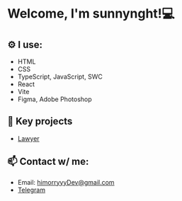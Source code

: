 # Welcome, I'm sunnynght!💻

## ⚙️ I use:
- HTML
- CSS
- TypeScript, JavaScript, SWC
- React
- Vite
- Figma, Adobe Photoshop

## 🌟 Key projects
- [Lawyer](https://github.com/himorryyyDev/Lawyer)

## 📫 Contact w/ me:
- Email: himorryyyDev@gmail.com
- [Telegram](https://t.me/himorryyyDev)
